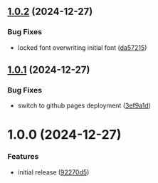 ## [1.0.2](https://github.com/seleb/gimme-font/compare/v1.0.1...v1.0.2) (2024-12-27)


### Bug Fixes

* locked font overwriting initial font ([da57215](https://github.com/seleb/gimme-font/commit/da57215fe12c9da640e570fef43fe613cb651f17))

## [1.0.1](https://github.com/seleb/gimme-font/compare/v1.0.0...v1.0.1) (2024-12-27)


### Bug Fixes

* switch to github pages deployment ([3ef9a1d](https://github.com/seleb/gimme-font/commit/3ef9a1d9cf807273212fb223f5cb7a554029cbf9))

# 1.0.0 (2024-12-27)


### Features

* initial release ([92270d5](https://github.com/seleb/gimme-font/commit/92270d5d969f2a4bfc404d2ce1b29e6446f8b1b4))
